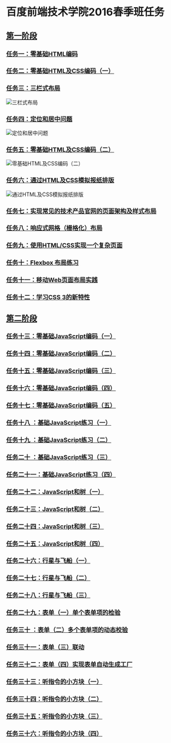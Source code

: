 # 百度前端技术学院2016春季班任务

## [第一阶段](http://mp.weixin.qq.com/s?__biz=MzA4MjUyNjY3Nw==&mid=401956006&idx=1&sn=bbf72ea5c17894c3a5423d8b3bdb7d9a#rd)

### [任务一：零基础HTML编码](http://ife.baidu.com/task/detail?taskId=1)

### [任务二：零基础HTML及CSS编码（一）](http://ife.baidu.com/task/detail?taskId=2)

### [任务三：三栏式布局](https://github.com/andy1li/baidu-ife-2016-spring/tree/master/task-1-3)
![三栏式布局](http://7xrp04.com1.z0.glb.clouddn.com/task_1_3_1.png)

### [任务四：定位和居中问题](https://github.com/andy1li/baidu-ife-2016-spring/tree/master/task-1-4)
![定位和居中问题](http://7xrp04.com1.z0.glb.clouddn.com/task_1_4_1.png)

### [任务五：零基础HTML及CSS编码（二）](https://github.com/andy1li/baidu-ife-2016-spring/tree/master/task-1-5)
![零基础HTML及CSS编码（二）](http://7xrp04.com1.z0.glb.clouddn.com/task_1_5_1.jpg)

### [任务六：通过HTML及CSS模拟报纸排版](https://github.com/andy1li/baidu-ife-2016-spring/tree/master/task-1-6)
![通过HTML及CSS模拟报纸排版](http://7xrp04.com1.z0.glb.clouddn.com/task_1_6_2.jpg)

### [任务七：实现常见的技术产品官网的页面架构及样式布局](http://ife.baidu.com/task/detail?taskId=7)

### [任务八：响应式网格（栅格化）布局](http://ife.baidu.com/task/detail?taskId=8)

### [任务九：使用HTML/CSS实现一个复杂页面](http://ife.baidu.com/task/detail?taskId=9)

### [任务十：Flexbox 布局练习](http://ife.baidu.com/task/detail?taskId=10)

### [任务十一：移动Web页面布局实践](http://ife.baidu.com/task/detail?taskId=11)

### [任务十二：学习CSS 3的新特性](http://ife.baidu.com/task/detail?taskId=12)


## [第二阶段](http://mp.weixin.qq.com/s?__biz=MzA4MjUyNjY3Nw==&mid=402057593&idx=1&sn=ef20d1808470688bee1c8e242349b47c#rd)

### [任务十三：零基础JavaScript编码（一）](https://github.com/andy1li/baidu-ife-2016-spring/tree/master/task-2-13)

### [任务十四：零基础JavaScript编码（二）](https://github.com/andy1li/baidu-ife-2016-spring/tree/master/task-2-14)

### [任务十五：零基础JavaScript编码（三）](https://github.com/andy1li/baidu-ife-2016-spring/tree/master/task-2-15)

### [任务十六：零基础JavaScript编码（四）]()

### [任务十七：零基础JavaScript编码（五）]()


### [任务十八  ：基础JavaScript练习（一）]()

### [任务十九  ：基础JavaScript练习（二）]()

### [任务二十  ：基础JavaScript练习（三）]()

### [任务二十一：基础JavaScript练习（四）]()


### [任务二十二：JavaScript和树（一）]()

### [任务二十三：JavaScript和树（二）]()

### [任务二十四：JavaScript和树（三）]()

### [任务二十五：JavaScript和树（四）]()


### [任务二十六：行星与飞船（一）]()

### [任务二十七：行星与飞船（二）]()

### [任务二十八：行星与飞船（三）]()


### [任务二十九：表单（一）单个表单项的检验]()

### [任务三十  ：表单（二）多个表单项的动态校验]()

### [任务三十一：表单（三）联动]()

### [任务三十二：表单（四）实现表单自动生成工厂]()


### [任务三十三：听指令的小方块（一）]()

### [任务三十四：听指令的小方块（二）]()

### [任务三十五：听指令的小方块（三）]()

### [任务三十六：听指令的小方块（四）]()

